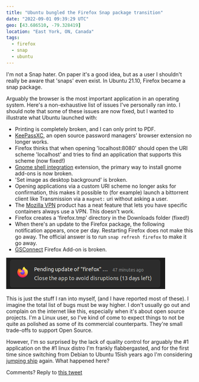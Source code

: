 ```yaml
---
title: "Ubuntu bungled the Firefox Snap package transition"
date: "2022-09-01 09:39:29 UTC"
geo: [43.686510, -79.328419]
location: "East York, ON, Canada"
tags:
  - firefox
  - snap
  - ubuntu
---
```


I'm not a Snap hater. On paper it's a good idea, but as a user I shouldn't
really be aware that 'snaps' even exist. In Ubuntu 21.10, Firefox became
a snap package.

Arguably the browser is the most important application in an operating
system. Here's a non-exhaustive list of issues I've personally ran into.
I should note that some of these issues are now fixed, but I wanted to
illustrate what Ubuntu launched with:

* Printing is completely broken, and I can only print to PDF.
* [KeePassXC](https://keepassxc.org/), an open source password managers' browser extension no longer works.
* Firefox thinks that when opening 'localhost:8080' should open the URI scheme 'localhost' and tries to
  find an application that supports this scheme (now fixed!)
* [Gnome shell integration](https://extensions.gnome.org/local/) extension, the primary way to install
  gnome add-ons is now broken.
* 'Set image as desktop background' is broken.
* Opening applications via a custom URI scheme no longer asks for confirmation, this makes it possible
  to (for example) launch a bittorrent client like Transmission via a `magnet:` uri without asking a
  user.
* The [Mozilla VPN](https://www.mozilla.org/en-CA/products/vpn/) product has a neat feature that lets
  you have specific containers always use a VPN. This doesn't work.
* Firefox creates a 'firefox.tmp' directory in the Downloads folder (fixed!)
* When there's an update to the Firefox package, the following notification appears, once per day.
  Restarting Firefox does not make this go away. The official answer is to run `snap refresh firefox` to
  make it go away.
* [GSConnect](https://github.com/GSConnect/gnome-shell-extension-gsconnect/wiki) Firefox Add-on is
  broken.

<img src="/assets/posts/firefox-snap.png" title="Update Firefox To Avoid Disruptions notification in Ubuntu" />

This is just the stuff I ran into myself, (and I have reported most of these). I imagine the total list of bugs must be way higher.
I don't usually go out and complain on the internet like this, especially when it's about open source projects.
I'm a Linux user, so I've kind of come to expect things to not be quite as polished as some of its commercial
counterparts. They're small trade-offs to support Open Source.

However, I'm so surprised by the lack of quality control for arguably the #1 application on the #1 linux distro I'm
frankly flabbergasted, and for the first time since switching from Debian to Ubuntu 15ish years ago I'm considering
[jumping ship](https://getfedora.org/) again. What happened here?

Comments? Reply to [this tweet](https://twitter.com/evertp/status/1565819403245129728)

